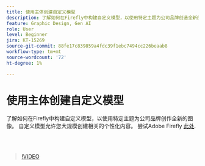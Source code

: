 ```yaml
---
title: 使用主体创建自定义模型
description: 了解如何在Firefly中构建自定义模型，以使用特定主题为公司品牌创造全新的图像
feature: Graphic Design, Gen AI
role: User
level: Beginner
jira: KT-15269
source-git-commit: 88fe17c839859a4fdc39f1ebc7494cc226beaab8
workflow-type: tm+mt
source-wordcount: '72'
ht-degree: 1%

---
```


# 使用主体创建自定义模型

了解如何在Firefly中构建自定义模型，以使用特定主题为公司品牌创作全新的图像。 自定义模型允许您大规模创建相关的个性化内容。 尝试Adobe Firefly [此处](https://firefly.adobe.com/).

<br> 

>[!VIDEO](https://video.tv.adobe.com/v/3428094?quality=12&learn=on&hidetitle=true)
